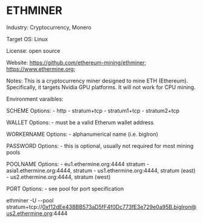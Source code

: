 # ETHMINER
Industry: Cryptocurrency, Monero

Target OS: Linux

License: open source

Website: https://github.com/ethereum-mining/ethminer; https://www.ethermine.org; 

Notes: This is a cryptocurrency miner designed to mine ETH (Ethereum). Specifically, it targets Nvidia GPU platforms. It will not work for CPU mining. 

Environment varaibles:

SCHEME
	Options:
		- http
		- stratum+tcp
		- stratum1+tcp
		- stratum2+tcp

WALLET
	Options:
		- must be a valid Etherum wallet address
		
WORKERNAME
	Options:
		- alphanumerical name (i.e. bigIron)

PASSWORD
	Options:
		- this is optional, usually not required for most mining pools

POOLNAME
	Options:
		- eu1.ethermine.org:4444 stratum
		- asia1.ethermine.org:4444, stratum
		- us1.ethermine.org:4444, stratum (east)
		- us2.ethermine.org:4444, stratum (west)

PORT
	Options:
		- see pool for port specification
		
ethminer -U --pool stratum+tcp://0xf12dEe43BBB573aD5fF4f0Dc773fE3e729e0a95B.bigIron@us2.ethermine.org:4444